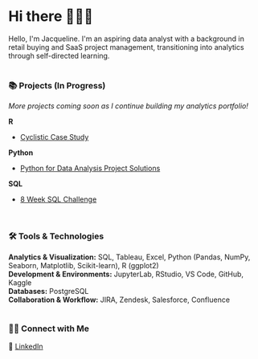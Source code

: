 # Hi there 🙋🏻‍♀️ 

Hello, I'm Jacqueline. I'm an aspiring data analyst with a background in retail buying and SaaS project management, transitioning into analytics through self-directed learning. 
<br> 
<br>
### 📚 Projects (In Progress)
*More projects coming soon as I continue building my analytics portfolio!*    

**R**  
- [Cyclistic Case Study](https://github.com/jacquelinel33/Cyclistic-Case-Study-For-Data-Analysis)

**Python**  
- [Python for Data Analysis Project Solutions](https://github.com/jacquelinel33/Python-Data-Analysis-Practice)

**SQL**  
- [8 Week SQL Challenge](https://github.com/jacquelinel33/8-Week-SQL-Challenge/tree/main)
<br>

### 🛠️ Tools & Technologies  
**Analytics & Visualization:** SQL, Tableau, Excel, Python (Pandas, NumPy, Seaborn, Matplotlib, Scikit-learn), R (ggplot2)  
**Development & Environments:** JupyterLab, RStudio, VS Code, GitHub, Kaggle  
**Databases:** PostgreSQL  
**Collaboration & Workflow:** JIRA, Zendesk, Salesforce, Confluence  
<br> 

### 👋🏻 Connect with Me   
💼 [LinkedIn](https://www.linkedin.com/in/jacquelinelee3/)
